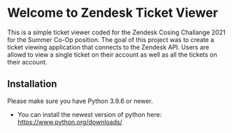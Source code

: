 # Welcome to Zendesk Ticket Viewer
This is a simple ticket viewer coded for the Zendesk Cosing Challange 2021 for the Summer Co-Op position.
The goal of this project was to create a ticket viewing application that connects to the Zendesk API. Users are allowd to view a single ticket on their account as well as all the tickets on their account.
## Installation
Please make sure you have Python 3.9.6 or newer.
 - You can install the newest version of python here: https://www.python.org/downloads/
